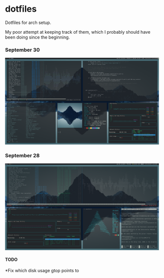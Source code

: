 # dotfiles
Dotfiles for arch setup. 

My poor attempt at keeping track of them, which I probably should have been doing since the beginning. 

### September 30

![Alt text](screenshots/sept30_setup.png?raw=true)

### September 28

![Alt text](screenshots/sept28_setup.png?raw=true)

#### TODO
*Fix which disk usage gtop points to 

